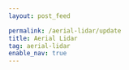 ```yaml
---
layout: post_feed

permalink: /aerial-lidar/update
title: Aerial Lidar
tag: aerial-lidar
enable_nav: true
---
```

